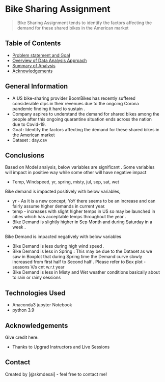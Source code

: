 # Bike Sharing Assignment
> Bike Sharing Assignment tends to identify the factors affecting the demand for these shared bikes in the American market 


## Table of Contents
* [Problem statement and Goal](#general-information)
* [Overview of Data Analysis Approach](#technologies-used)
* [Summary of Analysis](#conclusions)
* [Acknowledgements](#acknowledgements)

<!-- You can include any other section that is pertinent to your problem -->

## General Information
- A US bike-sharing provider BoomBikes has recently suffered considerable dips in their revenues due to the ongoing Corona pandemic finding it hard to sustain .
- Company aspires to understand the demand for shared bikes among the people after this ongoing quarantine situation ends across the nation due to Covid-19.
- Goal : Identify the factors affecting the demand for these shared bikes in the American market 
- Dataset : day.csv

<!-- You don't have to answer all the questions - just the ones relevant to your project. -->

## Conclusions
Based on Model analysis, below variables are significant . Some variables will impact in positive way while some other will have negative impact 
- Temp, Windspeed, yr, spring, misty, jul, sep, sat, wet

Bike demand is impacted positively with below variables,
- yr - As it is a new concept, YoY there seems to be an increase and can fairly assume higher demands in current year.
- temp - increases with slight higher temps in US so may be launched in cities which has acceptable temps throughout the year .
- Bike Demand is slightly higher in Sep Month and during Saturday in a week .

Bike Demand is impacted negatively with below variables
- Bike Demand is less during high wind speed .
- Bike Demand is less in Spring : This may be due to the Dataset as we saw in Boxplot that during Spring time the Demand curve slowly increased from first half to Second half . Please refer to Box plot - seasons V/s cnt w.r.t year
- Bike Demand is less in Misty and Wet weather conditions basically about to rain or rainy sessions

<!-- You don't have to answer all the questions - just the ones relevant to your project. -->


## Technologies Used
- Anaconda3 jupyter Notebook
- python 3.9

<!-- As the libraries versions keep on changing, it is recommended to mention the version of library used in this project -->

## Acknowledgements
Give credit here.
- Thanks to Upgrad Instructors and Live Sessions


## Contact
Created by [@skmdesai] - feel free to contact me!


<!-- Optional -->
<!-- ## License -->
<!-- This project is open source and available under the [... License](). -->

<!-- You don't have to include all sections - just the one's relevant to your project -->
